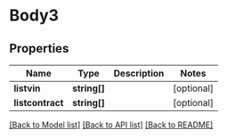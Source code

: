 # Body3

## Properties
Name | Type | Description | Notes
------------ | ------------- | ------------- | -------------
**listvin** | **string[]** |  | [optional] 
**listcontract** | **string[]** |  | [optional] 

[[Back to Model list]](../README.md#documentation-for-models) [[Back to API list]](../README.md#documentation-for-api-endpoints) [[Back to README]](../README.md)


